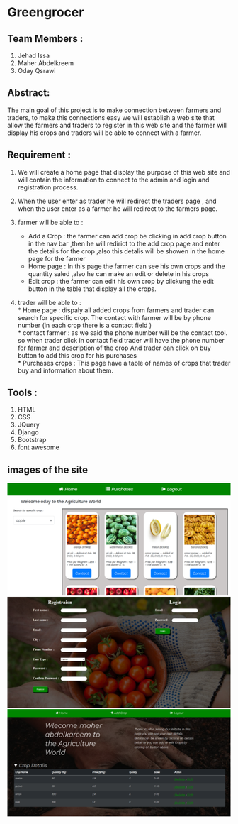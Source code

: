 # Greengrocer



## Team Members : 
1. Jehad Issa
2. Maher Abdelkreem
3. Oday Qsrawi


## Abstract:
The main goal of this project is to make connection between farmers and traders, to make this 
connections easy we will establish a web site that allow the farmers and traders to register in this web 
site and the farmer will display his crops and traders will be able to connect with a farmer.


## Requirement :
1. We will create a home page that  display the purpose of this web site and will contain the 
information to connect to the admin and login and registration process.

2. When the user enter as trader he will redirect the traders page , and when the user enter as a 
farmer he will redirect to the farmers page.

3. farmer will be able to :
      * Add a Crop : the farmer can add crop be clicking in add crop button in the nav bar ,then he will redirict to the add crop page and enter the details
      for the crop ,also this detalis will be showen in the home page for the farmer 
      * Home page : In this page the farmer can see his own crops and the quantity saled ,also he can make an edit or delete in his crops  
      * Edit crop : the farmer can edit his own crop by clickung the edit button in the table that display all the crops.
      
4. trader will be able to :<br />
       * Home page : dispaly all added crops from farmers  and trader can search for specific crop. 
        The contact with farmer will be by phone  number (in each crop there is a contact field )  
       * contact farmer : as we said the phone number will be the contact tool. 
        so when trader click in contact field trader will have the phone number for farmer and description of the crop 
         And trader can click on buy button to add this crop for his purchases<br />
       * Purchases crops : This page have a table of names of crops that trader buy and information about them.
       
 ## Tools :
 1. HTML
 2. CSS
 3. JQuery
 4. Django
 5. Bootstrap
 6. font awesome
 ## images of the site
![Trader home](imgs/1.png)
![Login](imgs/2.png)
![Farmer home](imgs/3.png)



